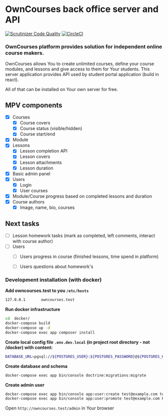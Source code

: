 # OwnCourses back office server and API

[![Scrutinizer Code Quality](https://scrutinizer-ci.com/g/owncourses/courses-server/badges/quality-score.png?b=master)](https://scrutinizer-ci.com/g/owncourses/courses-server/?branch=master)
[![CircleCI](https://circleci.com/gh/owncourses/courses-server/tree/master.svg?style=svg)](https://circleci.com/gh/owncourses/courses-server/tree/master) 

### OwnCourses platform provides solution for independent online course makers.

OwnCourses allows You to create unlimited courses, define your course modules, and lessons and give access to them for Your students.
This server application provides API used by student portal application (build in react).

All of that can be installed on Your own server for free.

## MPV components

- [x] Courses
  - [x] Course covers
  - [x] Course status (visible/hidden)
  - [x] Course start/end
- [x] Module
- [x] Lessons
  - [x] Lesson completion API
  - [x] Lesson covers
  - [x] Lesson attachments
  - [x] Lesson duration
- [x] Basic admin panel
- [x] Users
  - [x] Login
  - [x] User courses
- [x] Module/Course progress based on completed lessons and duration 
- [x] Course authors
  - [x] Image, name, bio, courses

## Next tasks

- [ ] Lesson homework tasks (mark as completed, left comments, interact with course author)
- [ ] Users
  - [ ] Users progress in course (finished lessons, time spend in platform)
  - [ ] Users questions about homework's


### Development installation (with docker)

**Add owncourses.test to you `/etc/hosts`**
```bash
127.0.0.1       owncourses.test
```

**Run docker infrastructure**
```bash
cd  docker/
docker-compose build
docker-compose up -d
docker-compose exec app composer install
```

**Create local config file `.env.dev.local` (in project root directory - not /docker) with content:**
```bash
DATABASE_URL=pgsql://${POSTGRES_USER}:${POSTGRES_PASSWORD}@${POSTGRES_HOST}:${POSTGRES_POST}/${POSTGRES_DB}
``` 

**Create database and schema**
```bash
docker-compose exec app bin/console doctrine:migrations:migrate
```

**Create admin user**
```bash
docker-compose exec app bin/console app:user:create test@example.com testPassword Test User
docker-compose exec app bin/console app:user:promote test@example.com ROLE_ADMIN
```

Open `http://owncourses.test/admin` in Your browser
